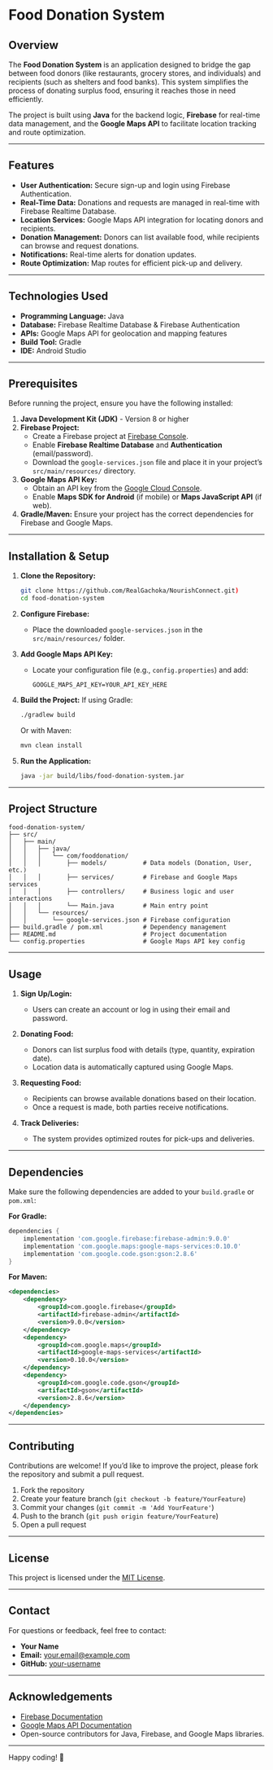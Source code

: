 # Food Donation System

## Overview
The **Food Donation System** is an application designed to bridge the gap between food donors (like restaurants, grocery stores, and individuals) and recipients (such as shelters and food banks). This system simplifies the process of donating surplus food, ensuring it reaches those in need efficiently.

The project is built using **Java** for the backend logic, **Firebase** for real-time data management, and the **Google Maps API** to facilitate location tracking and route optimization.

---

## Features
- **User Authentication:** Secure sign-up and login using Firebase Authentication.
- **Real-Time Data:** Donations and requests are managed in real-time with Firebase Realtime Database.
- **Location Services:** Google Maps API integration for locating donors and recipients.
- **Donation Management:** Donors can list available food, while recipients can browse and request donations.
- **Notifications:** Real-time alerts for donation updates.
- **Route Optimization:** Map routes for efficient pick-up and delivery.

---

## Technologies Used
- **Programming Language:** Java
- **Database:** Firebase Realtime Database & Firebase Authentication
- **APIs:** Google Maps API for geolocation and mapping features
- **Build Tool:** Gradle
- **IDE:** Android Studio

---

## Prerequisites
Before running the project, ensure you have the following installed:

1. **Java Development Kit (JDK)** - Version 8 or higher
2. **Firebase Project:**
   - Create a Firebase project at [Firebase Console](https://console.firebase.google.com/).
   - Enable **Firebase Realtime Database** and **Authentication** (email/password).
   - Download the `google-services.json` file and place it in your project’s `src/main/resources/` directory.
3. **Google Maps API Key:**
   - Obtain an API key from the [Google Cloud Console](https://console.cloud.google.com/).
   - Enable **Maps SDK for Android** (if mobile) or **Maps JavaScript API** (if web).
4. **Gradle/Maven:** Ensure your project has the correct dependencies for Firebase and Google Maps.

---

## Installation & Setup

1. **Clone the Repository:**
   ```bash
   git clone https://github.com/RealGachoka/NourishConnect.git)
   cd food-donation-system
   ```

2. **Configure Firebase:**
   - Place the downloaded `google-services.json` in the `src/main/resources/` folder.

3. **Add Google Maps API Key:**
   - Locate your configuration file (e.g., `config.properties`) and add:
     ```properties
     GOOGLE_MAPS_API_KEY=YOUR_API_KEY_HERE
     ```

4. **Build the Project:**
   If using Gradle:
   ```bash
   ./gradlew build
   ```
   Or with Maven:
   ```bash
   mvn clean install
   ```

5. **Run the Application:**
   ```bash
   java -jar build/libs/food-donation-system.jar
   ```

---

## Project Structure
```
food-donation-system/
├── src/
│   ├── main/
│   │   ├── java/
│   │   │   └── com/fooddonation/
│   │   │       ├── models/          # Data models (Donation, User, etc.)
│   │   │       ├── services/        # Firebase and Google Maps services
│   │   │       ├── controllers/     # Business logic and user interactions
│   │   │       └── Main.java        # Main entry point
│   │   └── resources/
│   │       └── google-services.json # Firebase configuration
├── build.gradle / pom.xml           # Dependency management
├── README.md                        # Project documentation
└── config.properties                # Google Maps API key config
```

---

## Usage
1. **Sign Up/Login:**
   - Users can create an account or log in using their email and password.

2. **Donating Food:**
   - Donors can list surplus food with details (type, quantity, expiration date).
   - Location data is automatically captured using Google Maps.

3. **Requesting Food:**
   - Recipients can browse available donations based on their location.
   - Once a request is made, both parties receive notifications.

4. **Track Deliveries:**
   - The system provides optimized routes for pick-ups and deliveries.

---

## Dependencies
Make sure the following dependencies are added to your `build.gradle` or `pom.xml`:

**For Gradle:**
```gradle
dependencies {
    implementation 'com.google.firebase:firebase-admin:9.0.0'
    implementation 'com.google.maps:google-maps-services:0.10.0'
    implementation 'com.google.code.gson:gson:2.8.6'
}
```

**For Maven:**
```xml
<dependencies>
    <dependency>
        <groupId>com.google.firebase</groupId>
        <artifactId>firebase-admin</artifactId>
        <version>9.0.0</version>
    </dependency>
    <dependency>
        <groupId>com.google.maps</groupId>
        <artifactId>google-maps-services</artifactId>
        <version>0.10.0</version>
    </dependency>
    <dependency>
        <groupId>com.google.code.gson</groupId>
        <artifactId>gson</artifactId>
        <version>2.8.6</version>
    </dependency>
</dependencies>
```

---

## Contributing
Contributions are welcome! If you’d like to improve the project, please fork the repository and submit a pull request.

1. Fork the repository
2. Create your feature branch (`git checkout -b feature/YourFeature`)
3. Commit your changes (`git commit -m 'Add YourFeature'`)
4. Push to the branch (`git push origin feature/YourFeature`)
5. Open a pull request

---

## License
This project is licensed under the [MIT License](LICENSE).

---

## Contact
For questions or feedback, feel free to contact:

- **Your Name**  
- **Email:** your.email@example.com  
- **GitHub:** [your-username](https://github.com/your-username)

---

## Acknowledgements
- [Firebase Documentation](https://firebase.google.com/docs)
- [Google Maps API Documentation](https://developers.google.com/maps/documentation)
- Open-source contributors for Java, Firebase, and Google Maps libraries.

---

Happy coding! 🌟

